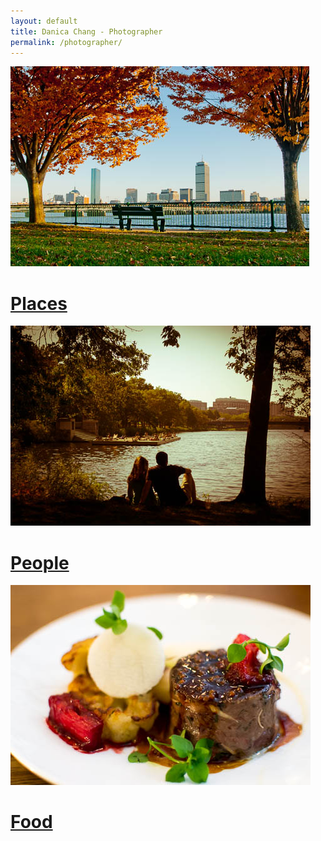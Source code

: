 ```yaml
---
layout: default
title: Danica Chang - Photographer
permalink: /photographer/
---
```


<div class="photographer unselectable">
    <div class="container flex">
        <a href="/photographer/places" class="top">
            <div class="img-container">
                <img src="/photos/20111109-0189.jpg" alt="places">
                <h1 class="caption">Places</h1>
            </div>
        </a>
        <a href="/photographer/people" class="middle">
            <div class="img-container">
                <img src="/photos/20111010-0014.jpg" alt="people">
                <h1 class="caption">People</h1>
            </div>
        </a>
        <a href="/photographer/food" class="bottom">
            <div class="img-container">
                <img src="/photos/20130723-041.jpg" alt="food">
                <h1 class="caption">Food </h1>
            </div>
        </a>
    </div>
</div>
